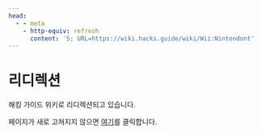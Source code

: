 ```yaml
---
head:
  - - meta
    - http-equiv: refresh
      content: '5; URL=https://wiki.hacks.guide/wiki/Wii:Nintendont'
---
```


# 리디렉션

해킹 가이드 위키로 리디렉션되고 있습니다.

페이지가 새로 고쳐지지 않으면 [여기](https://wiki.hacks.guide/wiki/Wii:Nintendont)를 클릭합니다.

